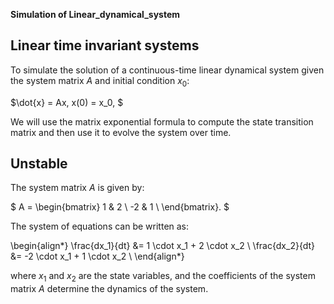 **Simulation of Linear_dynamical_system**
## Linear time invariant systems
To simulate the solution of a continuous-time linear dynamical system given the system matrix $A$ and initial condition $x_0$:

$\dot{x} = Ax, x(0) = x_0, $

We will use the matrix exponential formula to compute the state transition matrix and then use it to evolve the system over time. 

## Unstable
The system matrix $A$ is given by:

$
A = \begin{bmatrix}
1 & 2 \\
-2 & 1 \\
\end{bmatrix}.
$

The system of equations can be written as:

\begin{align*}
\frac{dx_1}{dt} &= 1 \cdot x_1 + 2 \cdot x_2 \\
\frac{dx_2}{dt} &= -2 \cdot x_1 + 1 \cdot x_2 \\
\end{align*}

where $x_1$ and $x_2$ are the state variables, and the coefficients of the system matrix $A$ determine the dynamics of the system.


